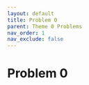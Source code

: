 ```yaml
---
layout: default
title: Problem 0
parent: Theme 0 Problems
nav_order: 1
nav_exclude: false
---
```

# Problem 0